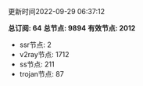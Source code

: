 更新时间2022-09-29 06:37:12

**总订阅: 64**
**总节点: 9894**
**有效节点: 2012**
- ssr节点: 2
- v2ray节点: 1712
- ss节点: 211
- trojan节点: 87
